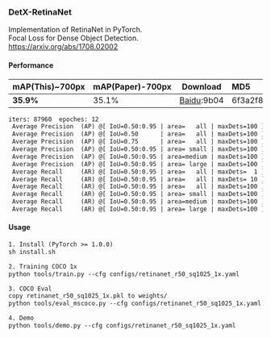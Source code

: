 ### DetX-RetinaNet

Implementation of RetinaNet in PyTorch. <br>
Focal Loss for Dense Object Detection. <br>
https://arxiv.org/abs/1708.02002 

#### Performance

| mAP(This)~700px | mAP(Paper)-700px | Download | MD5                            |
| :-------------- | ---------------- | ----------------------------------- | :---------------------------------- |
| **35.9%**       | 35.1%            | [Baidu](https://pan.baidu.com/s/1EYhde3_qZX5GND79LW036A):9b04 |6f3a2f8f8493ca3ded665dc6917aa653|

```txt
iters: 87960  epoches: 12
 Average Precision  (AP) @[ IoU=0.50:0.95 | area=   all | maxDets=100 ] = 0.359
 Average Precision  (AP) @[ IoU=0.50      | area=   all | maxDets=100 ] = 0.545
 Average Precision  (AP) @[ IoU=0.75      | area=   all | maxDets=100 ] = 0.382
 Average Precision  (AP) @[ IoU=0.50:0.95 | area= small | maxDets=100 ] = 0.195
 Average Precision  (AP) @[ IoU=0.50:0.95 | area=medium | maxDets=100 ] = 0.398
 Average Precision  (AP) @[ IoU=0.50:0.95 | area= large | maxDets=100 ] = 0.478
 Average Recall     (AR) @[ IoU=0.50:0.95 | area=   all | maxDets=  1 ] = 0.303
 Average Recall     (AR) @[ IoU=0.50:0.95 | area=   all | maxDets= 10 ] = 0.482
 Average Recall     (AR) @[ IoU=0.50:0.95 | area=   all | maxDets=100 ] = 0.520
 Average Recall     (AR) @[ IoU=0.50:0.95 | area= small | maxDets=100 ] = 0.307
 Average Recall     (AR) @[ IoU=0.50:0.95 | area=medium | maxDets=100 ] = 0.571
 Average Recall     (AR) @[ IoU=0.50:0.95 | area= large | maxDets=100 ] = 0.660
```

#### Usage

```txt
1. Install (PyTorch >= 1.0.0)
sh install.sh

2. Training COCO 1x
python tools/train.py --cfg configs/retinanet_r50_sq1025_1x.yaml

3. COCO Eval
copy retinanet_r50_sq1025_1x.pkl to weights/
python tools/eval_mscoco.py --cfg configs/retinanet_r50_sq1025_1x.yaml

4. Demo
python tools/demo.py --cfg configs/retinanet_r50_sq1025_1x.yaml
```
